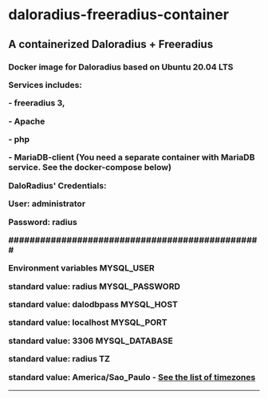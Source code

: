 # daloradius-freeradius-container
 <h2>A containerized Daloradius + Freeradius</h2fre>
 
 </p>
    <h3>Docker image for Daloradius based on Ubuntu 20.04 LTS
   <p> Services includes:
    <p> - freeradius 3, 
    <p> - Apache
    <p> - php
    <p> - MariaDB-client (You need a separate container with MariaDB service. See the docker-compose below)
   <p> DaloRadius' Credentials:
    <p> User: administrator <p>Password: radius
 <p><strong>################################################</strong><p>
 Environment variables
MYSQL_USER

standard value: radius
MYSQL_PASSWORD

standard value: dalodbpass
MYSQL_HOST

standard value: localhost
MYSQL_PORT

standard value: 3306
MYSQL_DATABASE

standard value: radius
TZ

standard value: America/Sao_Paulo - <a href="https://en.wikipedia.org/wiki/List_of_tz_database_time_zones"> See the list of timezones</a>
<hr size="100" width="100%">


